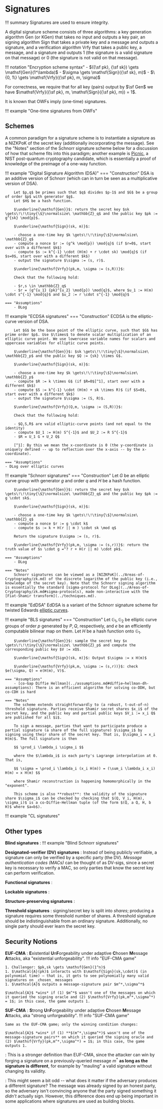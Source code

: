 # Signatures

!!! summary
    Signatures are used to ensure integrity.

A digital signature scheme consists of three algorithms: a key generation algorithm $\mathsf{Gen}$ (or $\mathsf{KGen}$) that takes no input and outputs a key pair, an signing algorithm $\mathsf{Sign}$ that takes a private key and a message and outputs a signature, and a verification algorithm $\mathsf{Vrfy}$ that takes a public key, a message, and a signature and outputs 1 (the signature is a valid signature on that message) or 0 (the signature is not valid on that message).

!!! notation "Encryption scheme syntax"
    - $({\sf pk}, {\sf sk}) \gets \mathsf{Gen}(1^\lambda)$
    - $\sigma \gets \mathsf{Sign}({\sf sk}, m)$
    - $\{0, 1\} \gets \mathsf{Vrfy}({\sf pk}, m, \sigma)$

For correctness, we require that for all key (pairs) output by $\sf Gen$ we have $\mathsf{Vrfy}({\sf pk}, m, \mathsf{Sign}({\sf pk}, m)) = 1$.

It is known that OWFs imply (one-time) signatures.

!!! example "One-time signatures from OWFs"
<!-- Give construction -->

## Schemes

A common paradigm for a signature scheme is to instantiate a signature as a NIZKPoK of the secret key (additionally incorporating the message). See the "Notes" section of the Schnorr signature scheme below for a discussion of how that scheme fits into this paradigm; another example is [Picnic](https://microsoft.github.io/Picnic/), a NIST post-quantum cryptography candidate, which is essentially a proof of knowledge of the preimage of a one-way function.

!!! example "Digital Signature Algorithm (DSA)"
    === "Construction"
        DSA is an additive version of Schnorr (which can in turn be seen as a multiplicative version of DSA).

        Let $p,q$ be primes such that $q$ divides $p-1$ and $G$ be a group of order $p$ with generator $g$.
        Let $H$ be a hash function.

        $\underline{\mathsf{Gen}}$: return the secret key $sk \gets\!\!\tiny{\$}\normalsize\ \mathbb{Z}_q$ and the public key $pk := g^{sk} \mod{p}$.

        $\underline{\mathsf{Sign}(sk, m)}$: 

        - choose a one-time key $k \gets\!\!\tiny{\$}\normalsize\ \mathbb{Z}_q$
        - compute a nonce $r := (g^k \mod{p}) \mod{q}$ (if $r=0$, start over with a different $k$)
        - compute $s := k^{-1} \cdot (H(m) + r \cdot sk) \mod{q}$ (if $s=0$, start over with a different $k$)
        - output the signature $\sigma := (s, r)$.

        $\underline{\mathsf{Vrfy}(pk,m, \sigma := (s,R))}$: 

        Check that the following hold:

        - $r,s \in \mathbb{Z}_q$
        - $r = (g^{u_1} {pk}^{u_2} \mod{p}) \mod{q}$, where $u_1 := H(m) \cdot s^{-1} \mod{q}$ and $u_2 := r \cdot s^{-1} \mod{q}$

    === "Assumptions"
        - DLog

!!! example "ECDSA signatures"
    === "Construction"
        ECDSA is the elliptic-curve version of DSA.

        Let $G$ be the base point of the elliptic curve, such that $G$ has prime order $p$. Use $\times$ to denote scalar multiplication of an elliptic curve point. We use lowercase variable names for scalars and uppercase variables for elliptic curve points.

        $\underline{\mathsf{Gen}}$: $sk \gets\!\!\tiny{\$}\normalsize\ \mathbb{Z}_p$ and the public key $Q := {sk} \times G$.

        $\underline{\mathsf{Sign}(sk, m)}$:

        - choose a one-time key $k \gets\!\!\tiny{\$}\normalsize\ \mathbb{Z}_p$
        - compute $R := k \times G$ (if $R=0$[^1], start over with a different $k$)
        - compute $S := k^{-1} \cdot (H(m) + sk \times R)$ (if $S=0$, start over with a different $k$)
        - output the signature $\sigma := (S, R)$.

        $\underline{\mathsf{Vrfy}(Q,m, \sigma := (S,R))}$:  

        Check that the following hold:

        - $Q,S,R$ are valid elliptic-curve points (and not equal to the identity)
        - compute $U_1 := H(m) S^{-1}$ and $U_2 := R S^{-1}$
        - $R = U_1 G + U_2 Q$

        [^1]: By this we mean the x-coordinate is 0 (the y-coordinate is uniquely defined -- up to reflection over the x-axis -- by the x-coordinate).

    === "Assumptions"
    - DLog over elliptic curves

!!! example "Schnorr signatures"
    === "Construction" 
        Let $G$ be an elliptic curve group with generator $g$ and order $q$ and $H$ be a hash function.

        $\underline{\mathsf{Gen}}$: return the secret key $sk \gets\!\!\tiny{\$}\normalsize\ \mathbb{Z}_q$ and the public key $pk := g \cdot sk$.  

        $\underline{\mathsf{Sign}(sk, m)}$: 
        
        - choose a one-time key $k \gets\!\!\tiny{\$}\normalsize\ \mathbb{Z}_q$
        - compute a nonce $r := g \cdot k$
        - compute $s := k + H(r || m ) \cdot sk \mod q$

        Return the signature $\sigma := (s, r)$.

        $\underline{\mathsf{Vrfy}(pk,m, \sigma := (s,r))}$: return the truth value of $s \cdot g =^? r + H(r || m) \cdot pk$.

    === "Assumptions"
        - DLog

    === "Notes"
        Schnorr signatures can be viewed as a [NIZKPoK](../Areas-of-Cryptography/zk.md) of the discrete logarithm of the public key (i.e., knowledge of the secret key). Note that the Schnorr signing algorithm is essentially the standard [sigma-protocol for DLog](../Areas-of-Cryptography/zk.md#sigma-protocols), made non-interactive with the [Fiat-Shamir transform](../techniques.md).

!!! example "EdDSA"
    EdDSA is a variant of the Schnorr signature scheme for twisted Edwards [elliptic curves](../general.md).

!!! example "BLS signatures"
    === "Construction" 
        Let $\mathbb{G}_1, \mathbb{G}_2$ be elliptic curve groups of order $p$ generated by $P, Q$, respectively, and $e$ be an efficiently computable bilinear map on them. Let $H$ be a hash function onto $\mathbb{G}_1$.

        $\underline{\mathsf{Gen}}$: sample the secret key $x \gets\!\!\tiny{\$}\normalsize\ \mathbb{Z}_p$ and compute the corresponding public key $V := xQ$.

        $\underline{\mathsf{Sign}(sk, m)}$: Output $\sigma := x H(m)$

        $\underline{\mathsf{Vrfy}(pk,m, \sigma := (s,r))}$: check $e(\sigma, Q) = e(H(m), V)$.

    === "Assumptions"
        - [co-Gap Diffie Hellman](../assumptions.md#diffie–hellman-dh-assumptions): There is an efficient algorithm for solving co-DDH, but co-CDH is hard

    === "Notes"
        The scheme extends straightforwardly to (a robust, t-out-of-n) threshold signature. Parties receive Shamir secret shares $x_i$ of the secret key, and the public key and partial public keys $V_i := x_i Q$ are published for all $i$.

        To sign a message, parties that want to participate produce a partial signature (a share of the full signature) $\sigma_i$ by signing using their share of the secret key. That is, $\sigma_i = x_i H(m)$. The full signature is then 

        $$ \prod_i \lambda_i \sigma_i $$

        where the $\lambda_i$ is each party's Lagrange interpolation at 0. That is,

        $$ \sigma = \prod_i \lambda_i (x_i H(m)) = (\sum_i \lambda_i x_i) H(m) = x H(m) $$

        where Shamir reconstruction is happening homomorphically in the "exponent".

        This scheme is also **robust**: the validity of the signature share $\sigma_i$ can be checked by checking that $(Q, V_i, H(m), \sigma_i)$ is a co-Diffie-Hellman tuple (of the form $(Q, a Q, H, b H)$ where $a=b$).

!!! example "CL signatures"


## Other types

**Blind signatures**
: 
!!! example "Blind Schnorr signatures"

**Designated-verifier (DV) signatures**
: Instead of being publicly verifiable, a signature can only be verified by a specific party (the DV). _Message authentication codes (MACs)_ can be thought of as DV-sigs, since a secret key is necessary to verify a MAC, so only parties that know the secret key can perform verification.

**Functional signatures**
: 

**Lockable signatures**
: 

**Structure-preserving signatures**
: 

**Threshold signatures**
: signing/secret key is split into _shares_; producing a signature requires some threshold number of shares. A threshold signature should be indistinguishable from an ordinary signature. Additionally, no single party should ever learn the secret key.

## Security Notions

**EUF-CMA**
: **E**xistential **U**n**F**orgeability under adaptive **C**hosen **M**essage **A**ttacks, aka "existential unforgeability".
!!! info "EUF-CMA game"

    1. Challenger: $pk,sk \gets \mathsf{Gen}(1^n)$
    1. $\mathcal{A}(pk)$ interacts with $\mathsf{Sign}(sk,\cdot)$ (in polynomial time) – that is, it gets to see polynomially many valid signatures on _chosen_ messages
    1. $\mathcal{A}$ outputs a message-signature pair $m^*,\sigma^*$

    $\mathcal{A}$ *wins* if (1) $m^*$ wasn't one of the messages on which it queried the signing oracle and (2) $\mathsf{Vrfy}(pk,m^*,\sigma^*) = 1$; in this case, the game outputs 1.

**SUF-CMA**
: **S**trong **U**n**F**orgeability under adaptive **C**hosen **M**essage **A**ttacks, aka "strong unforgeability".
!!! info "SUF-CMA game"

    Same as the EUF-CMA game; only the winning condition changes:

    $\mathcal{A}$ *wins* if (1) **$(m^*,\sigma^*)$ wasn't one of the message-signature pairs** on which it queried the signing oracle and (2) $\mathsf{Vrfy}(pk,m^*,\sigma^*) = 1$; in this case, the game outputs 1.

: This is a stronger definition than EUF-CMA, since the attacker can win by forging a signature on a previously-queried message $m^*$ **as long as the signature is different**, for example by "mauling" a valid signature without changing its validity. 

: This might seem a bit odd -- what does it matter if the adversary produces a different signature? The message was already signed by an honest party, so the adversary isn't convincing anyone that the party signed something it *didn't* actually sign. However, this difference does end up being important in some applications where signatures are used as building blocks.
